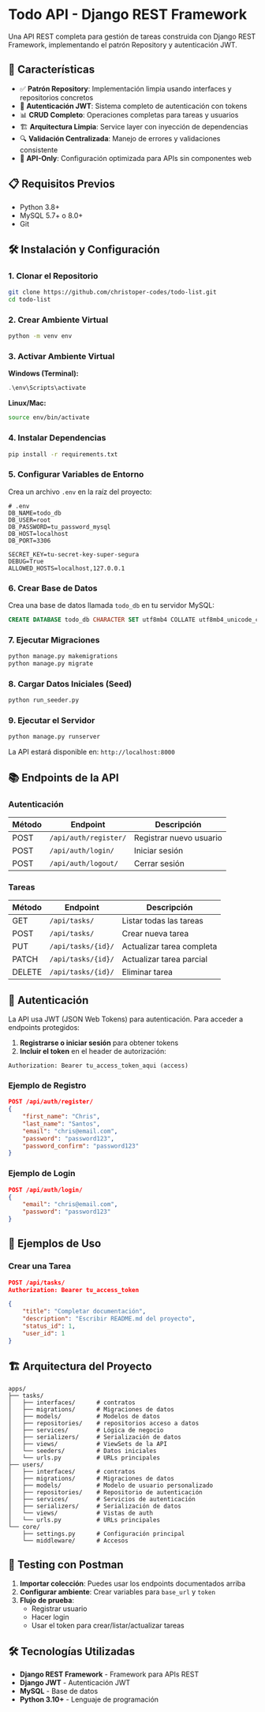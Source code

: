 # Todo API - Django REST Framework

Una API REST completa para gestión de tareas construida con Django REST Framework, implementando el patrón Repository y autenticación JWT.

## 🚀 Características

- ✅ **Patrón Repository**: Implementación limpia usando interfaces y repositorios concretos
- 🔐 **Autenticación JWT**: Sistema completo de autenticación con tokens
- 📊 **CRUD Completo**: Operaciones completas para tareas y usuarios
- 🏗️ **Arquitectura Limpia**: Service layer con inyección de dependencias
- 🔍 **Validación Centralizada**: Manejo de errores y validaciones consistente
- 🎯 **API-Only**: Configuración optimizada para APIs sin componentes web

## 📋 Requisitos Previos

- Python 3.8+
- MySQL 5.7+ o 8.0+
- Git

## 🛠️ Instalación y Configuración

### 1. Clonar el Repositorio

```bash
git clone https://github.com/christoper-codes/todo-list.git
cd todo-list
```

### 2. Crear Ambiente Virtual

```bash
python -m venv env
```

### 3. Activar Ambiente Virtual

**Windows (Terminal):**
```powershell
.\env\Scripts\activate
```

**Linux/Mac:**
```bash
source env/bin/activate
```

### 4. Instalar Dependencias

```bash
pip install -r requirements.txt
```

### 5. Configurar Variables de Entorno

Crea un archivo `.env` en la raíz del proyecto:

```env
# .env
DB_NAME=todo_db
DB_USER=root
DB_PASSWORD=tu_password_mysql
DB_HOST=localhost
DB_PORT=3306

SECRET_KEY=tu-secret-key-super-segura
DEBUG=True
ALLOWED_HOSTS=localhost,127.0.0.1
```

### 6. Crear Base de Datos

Crea una base de datos llamada `todo_db` en tu servidor MySQL:

```sql
CREATE DATABASE todo_db CHARACTER SET utf8mb4 COLLATE utf8mb4_unicode_ci;
```

### 7. Ejecutar Migraciones

```bash
python manage.py makemigrations
python manage.py migrate
```

### 8. Cargar Datos Iniciales (Seed)

```bash
python run_seeder.py
```

### 9. Ejecutar el Servidor

```bash
python manage.py runserver
```

La API estará disponible en: `http://localhost:8000`

## 📚 Endpoints de la API

### Autenticación

| Método | Endpoint | Descripción |
|--------|----------|-------------|
| POST | `/api/auth/register/` | Registrar nuevo usuario |
| POST | `/api/auth/login/` | Iniciar sesión |
| POST | `/api/auth/logout/` | Cerrar sesión |

### Tareas

| Método | Endpoint | Descripción |
|--------|----------|-------------|
| GET | `/api/tasks/` | Listar todas las tareas |
| POST | `/api/tasks/` | Crear nueva tarea |
| PUT | `/api/tasks/{id}/` | Actualizar tarea completa |
| PATCH | `/api/tasks/{id}/` | Actualizar tarea parcial |
| DELETE | `/api/tasks/{id}/` | Eliminar tarea |


## 🔐 Autenticación

La API usa JWT (JSON Web Tokens) para autenticación. Para acceder a endpoints protegidos:

1. **Registrarse o iniciar sesión** para obtener tokens
2. **Incluir el token** en el header de autorización:

```http
Authorization: Bearer tu_access_token_aqui (access)
```

### Ejemplo de Registro

```json
POST /api/auth/register/
{
    "first_name": "Chris",
    "last_name": "Santos",
    "email": "chris@email.com",
    "password": "password123",
    "password_confirm": "password123"
}
```

### Ejemplo de Login

```json
POST /api/auth/login/
{
    "email": "chris@email.com",
    "password": "password123"
}
```

## 📝 Ejemplos de Uso

### Crear una Tarea

```json
POST /api/tasks/
Authorization: Bearer tu_access_token

{
    "title": "Completar documentación",
    "description": "Escribir README.md del proyecto",
    "status_id": 1,
    "user_id": 1
}
```

## 🏗️ Arquitectura del Proyecto

```
apps/
├── tasks/
│   ├── interfaces/      # contratos
│   ├── migrations/      # Migraciones de datos
│   ├── models/          # Modelos de datos
│   ├── repositories/    # repositorios acceso a datos
│   ├── services/        # Lógica de negocio
│   ├── serializers/     # Serialización de datos
│   ├── views/           # ViewSets de la API
│   └── seeders/         # Datos iniciales
│   └── urls.py          # URLs principales
├── users/
│   ├── interfaces/      # contratos
│   ├── migrations/      # Migraciones de datos
│   ├── models/          # Modelo de usuario personalizado
│   ├── repositories/    # Repositorio de autenticación
│   ├── services/        # Servicios de autenticación
│   ├── serializers/     # Serialización de datos
│   └── views/           # Vistas de auth
│   └── urls.py          # URLs principales
└── core/
    ├── settings.py      # Configuración principal
    └── middleware/      # Accesos
```

## 🧪 Testing con Postman

1. **Importar colección**: Puedes usar los endpoints documentados arriba
2. **Configurar ambiente**: Crear variables para `base_url` y `token`
3. **Flujo de prueba**:
   - Registrar usuario
   - Hacer login
   - Usar el token para crear/listar/actualizar tareas

## 🛠️ Tecnologías Utilizadas

- **Django REST Framework** - Framework para APIs REST
- **Django JWT** - Autenticación JWT
- **MySQL** - Base de datos
- **Python 3.10+** - Lenguaje de programación

